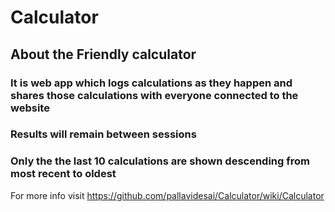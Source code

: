 # Calculator

## About the Friendly calculator 

### It is web app which logs calculations as they happen and shares those calculations with everyone connected to the website
### Results will remain between sessions
### Only the the last 10 calculations are shown descending from most recent to oldest

For more info visit https://github.com/pallavidesai/Calculator/wiki/Calculator
